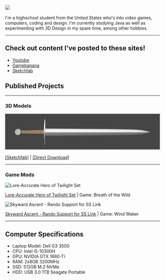 ![](https://yt3.ggpht.com/VpB3BYckAPIvAW6B312429HPrtNJruZQkKLnaxcJLb385LqihOD6crpIaKf7dysWCVg2LuP3HB0=s176-c-k-c0x00ffffff-no-rj)

I'm a highschool student from the United States who's into video games, computers, coding and design.
I'm currently studying Java as well as experimenting with 3D Design in my spare time, among other hobbies.

-----

## Check out content I've posted to these sites!

- [Youtube](https://www.youtube.com/channel/UCgEBxYYn-jt4SFe8gCMe9PA)
- [Gamebanana](https://gamebanana.com/members/2153209)
- [Sketchfab](https://sketchfab.com/the_cstew)

## Published Projects

-----

### 3D Models

![Steel Arming Sword](/content/Steel%20Arming%20Sword%20Render.gif)

[[Sketchfab]](https://sketchfab.com/3d-models/steel-arming-sword-9f0ef5f6caab48359a667a4581e4f125) | [[Direct Download]]()

-----

### Game Mods

![Lore-Accurate Hero of Twilight Set](https://gamebanana.com/mods/embeddables/384959?type=large)

[Lore-Accurate Hero of Twilight Set](https://gamebanana.com/mods/384959) | Game: Breath of the Wild

![Skyward Ascent - Rando Support for SS Link](https://gamebanana.com/mods/embeddables/390174?type=large)

[Skyward Ascent - Rando Support for SS Link](https://gamebanana.com/mods/390174) | Game: Wind Waker

-----

## Computer Specifications

- Laptop Model: Dell G3 3500
- CPU: Intel i5-10300H
- GPU: NVIDIA GTX 1660-Ti
- RAM: 2x8GB 3200MHz
- SSD: 512GB M.2 NVMe
- HDD: USB 3.0 1TB Seagate Portable
